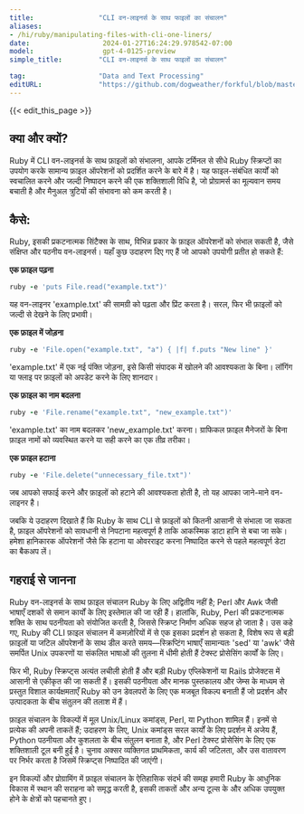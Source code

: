 ```yaml
---
title:                "CLI वन-लाइनर्स के साथ फाइलों का संचालन"
aliases:
- /hi/ruby/manipulating-files-with-cli-one-liners/
date:                  2024-01-27T16:24:29.978542-07:00
model:                 gpt-4-0125-preview
simple_title:         "CLI वन-लाइनर्स के साथ फाइलों का संचालन"

tag:                  "Data and Text Processing"
editURL:              "https://github.com/dogweather/forkful/blob/master/content/hi/ruby/manipulating-files-with-cli-one-liners.md"
---
```


{{< edit_this_page >}}

## क्या और क्यों?

Ruby में CLI वन-लाइनर्स के साथ फ़ाइलों को संभालना, आपके टर्मिनल से सीधे Ruby स्क्रिप्टों का उपयोग करके सामान्य फ़ाइल ऑपरेशनों को प्रदर्शित करने के बारे में है। यह फाइल-संबंधित कार्यों को स्वचालित करने और जल्दी निष्पादन करने की एक शक्तिशाली विधि है, जो प्रोग्रामर्स का मूल्यवान समय बचाती है और मैनुअल त्रुटियों की संभावना को कम करती है।

## कैसे:

Ruby, इसकी प्रकटनात्मक सिंटैक्स के साथ, विभिन्न प्रकार के फ़ाइल ऑपरेशनों को संभाल सकती है, जैसे संक्षिप्त और पठनीय वन-लाइनर्स। यहाँ कुछ उदाहरण दिए गए हैं जो आपको उपयोगी प्रतीत हो सकते हैं:

**एक फ़ाइल पढ़ना**

```ruby
ruby -e 'puts File.read("example.txt")'
```

यह वन-लाइनर 'example.txt' की सामग्री को पढ़ता और प्रिंट करता है। सरल, फिर भी फ़ाइलों को जल्दी से देखने के लिए प्रभावी।

**एक फ़ाइल में जोड़ना**

```ruby
ruby -e 'File.open("example.txt", "a") { |f| f.puts "New line" }'
```

'example.txt' में एक नई पंक्ति जोड़ना, इसे किसी संपादक में खोलने की आवश्यकता के बिना। लॉगिंग या फ्लाइ पर फ़ाइलों को अपडेट करने के लिए शानदार।

**एक फ़ाइल का नाम बदलना**

```ruby
ruby -e 'File.rename("example.txt", "new_example.txt")'
```

'example.txt' का नाम बदलकर 'new_example.txt' करना। ग्राफिकल फ़ाइल मैनेजरों के बिना फ़ाइल नामों को व्यवस्थित करने या सही करने का एक तीव्र तरीका।

**एक फ़ाइल हटाना**

```ruby
ruby -e 'File.delete("unnecessary_file.txt")'
```

जब आपको सफाई करने और फ़ाइलों को हटाने की आवश्यकता होती है, तो यह आपका जाने-माने वन-लाइनर है।

जबकि ये उदाहरण दिखाते हैं कि Ruby के साथ CLI से फ़ाइलों को कितनी आसानी से संभाला जा सकता है, फ़ाइल ऑपरेशनों को सावधानी से निपटाना महत्वपूर्ण है ताकि आकस्मिक डाटा हानि से बचा जा सके। हमेशा हानिकारक ऑपरेशनों जैसे कि हटाना या ओवरराइट करना निष्पादित करने से पहले महत्वपूर्ण डेटा का बैकअप लें।

## गहराई से जानना

Ruby वन-लाइनर्स के साथ फ़ाइल संचालन Ruby के लिए अद्वितीय नहीं है; Perl और Awk जैसी भाषाएँ दशकों से समान कार्यों के लिए इस्तेमाल की जा रही हैं। हालांकि, Ruby, Perl की प्रकटनात्मक शक्ति के साथ पठनीयता को संयोजित करती है, जिससे स्क्रिप्ट निर्माण अधिक सहज हो जाता है। उस कहे गए, Ruby की CLI फ़ाइल संचालन में कमज़ोरियों में से एक इसका प्रदर्शन हो सकता है, विशेष रूप से बड़ी फ़ाइलों या जटिल ऑपरेशनों के साथ डील करते समय—स्क्रिप्टिंग भाषाएँ सामान्यतः 'sed' या 'awk' जैसे समर्पित Unix उपकरणों या संकलित भाषाओं की तुलना में धीमी होती हैं टेक्स्ट प्रोसेसिंग कार्यों के लिए।

फिर भी, Ruby स्क्रिप्ट्स अत्यंत लचीली होती हैं और बड़ी Ruby एप्लिकेशनों या Rails प्रोजेक्टस में आसानी से एकीकृत की जा सकती हैं। इसकी पठनीयता और मानक पुस्तकालय और जेम्स के माध्यम से प्रस्तुत विशाल कार्यक्षमताएँ Ruby को उन डेवलपरों के लिए एक मजबूत विकल्प बनाती हैं जो प्रदर्शन और उत्पादकता के बीच संतुलन की तलाश में हैं।

फ़ाइल संचालन के विकल्पों में मूल Unix/Linux कमांड्स, Perl, या Python शामिल हैं। इनमें से प्रत्येक की अपनी ताकतें हैं; उदाहरण के लिए, Unix कमांड्स सरल कार्यों के लिए प्रदर्शन में अजेय हैं, Python पठनीयता और कुशलता के बीच संतुलन बनाता है, और Perl टेक्स्ट प्रोसेसिंग के लिए एक शक्तिशाली टूल बनी हुई है। चुनाव अक्सर व्यक्तिगत प्राथमिकता, कार्य की जटिलता, और उस वातावरण पर निर्भर करता है जिसमें स्क्रिप्ट्स निष्पादित की जाएंगी।

इन विकल्पों और प्रोग्रामिंग में फ़ाइल संचालन के ऐतिहासिक संदर्भ की समझ हमारी Ruby के आधुनिक विकास में स्थान की सराहना को समृद्ध करती है, इसकी ताकतों और अन्य टूल्स के और अधिक उपयुक्त होने के क्षेत्रों को पहचानते हुए।

